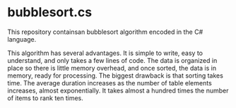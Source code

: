 # bubblesort.cs
This repository containsan bubblesort algorithm encoded in the C# language. 

This algorithm has several advantages. It is simple to write, easy to understand, and only takes a few lines of code. The data is organized in place so there is little memory overhead, and once sorted, the data is in memory, ready for processing. The biggest drawback is that sorting takes time. The average duration increases as the number of table elements increases, almost exponentially. It takes almost a hundred times the number of items to rank ten times.
